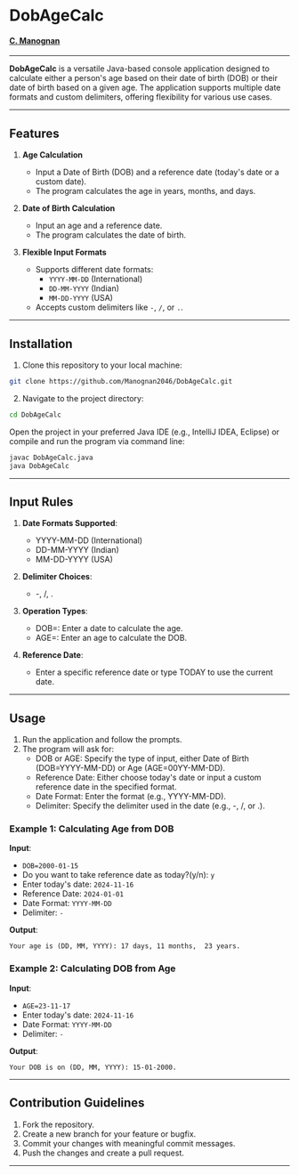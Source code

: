# DobAgeCalc

#### [C. Manognan](https://github.com/Manognan2046)
---
**DobAgeCalc** is a versatile Java-based console application designed to calculate either a person's age based on their date of birth (DOB) or their date of birth based on a given age. The application supports multiple date formats and custom delimiters, offering flexibility for various use cases.

---

## Features

1. **Age Calculation**  
   - Input a Date of Birth (DOB) and a reference date (today's date or a custom date).  
   - The program calculates the age in years, months, and days.

2. **Date of Birth Calculation**  
   - Input an age and a reference date.  
   - The program calculates the date of birth.

3. **Flexible Input Formats**  
   - Supports different date formats:  
     - `YYYY-MM-DD` (International)  
     - `DD-MM-YYYY` (Indian)  
     - `MM-DD-YYYY` (USA)  
   - Accepts custom delimiters like `-`, `/`, or `.`.

---

## Installation

1. Clone this repository to your local machine:

```bash
git clone https://github.com/Manognan2046/DobAgeCalc.git
```
2. Navigate to the project directory:
```bash
cd DobAgeCalc
```
Open the project in your preferred Java IDE (e.g., IntelliJ IDEA, Eclipse) or compile and run the program via command line:
```bash
javac DobAgeCalc.java
java DobAgeCalc
```
---

## Input Rules

  1. **Date Formats Supported**:
      - YYYY-MM-DD (International)
      - DD-MM-YYYY (Indian)
      - MM-DD-YYYY (USA)

  2. **Delimiter Choices**:
      - -, /, .

  3. **Operation Types**:
      - DOB=<Date>: Enter a date to calculate the age.
      - AGE=<YY-MM-DD>: Enter an age to calculate the DOB.

  4. **Reference Date**:
      - Enter a specific reference date or type TODAY to use the current date.
---

## Usage

  1. Run the application and follow the prompts.
  2. The program will ask for:
     - DOB or AGE: Specify the type of input, either Date of Birth (DOB=YYYY-MM-DD) or Age (AGE=00YY-MM-DD).
     - Reference Date: Either choose today's date or input a custom reference date in the specified format.
     - Date Format: Enter the format (e.g., YYYY-MM-DD).
     - Delimiter: Specify the delimiter used in the date (e.g., -, /, or .).

### Example 1: Calculating Age from DOB

**Input**:

  - ```DOB=2000-01-15```
  - Do you want to take reference date as today?(y/n): ```y```
  - Enter today's date: ```2024-11-16```
  - Reference Date: ```2024-01-01```
  - Date Format: ```YYYY-MM-DD```
  - Delimiter: ```-```

**Output**:
```plaintext
Your age is (DD, MM, YYYY): 17 days, 11 months,  23 years.
```

### Example 2: Calculating DOB from Age

**Input**:

  - ```AGE=23-11-17```
  - Enter today's date: ```2024-11-16```
  - Date Format: ```YYYY-MM-DD```
  - Delimiter: ```-```

**Output**:
```plaintext
Your DOB is on (DD, MM, YYYY): 15-01-2000.
```
---

## Contribution Guidelines

  1. Fork the repository.
  2. Create a new branch for your feature or bugfix.
  3. Commit your changes with meaningful commit messages.
  4. Push the changes and create a pull request.
---
